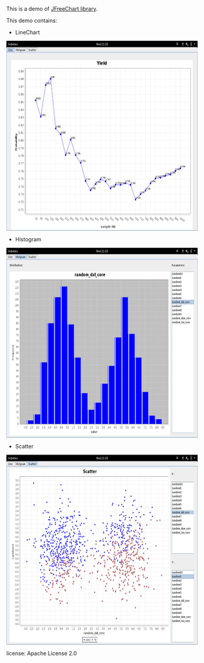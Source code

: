 This is a demo of [JFreeChart library](http://www.jfree.org/jfreechart/).

This demo contains:

 - LineChart

 <img src="./screenShot/1.png" width = "888" height = "500" alt="" align=center />

 - Histogram

 <img src="./screenShot/2.png" width = "888" height = "500" alt="" align=center />

 - Scatter

 <img src="./screenShot/3.png" width = "888" height = "500" alt="" align=center />

 license: Apache License 2.0

